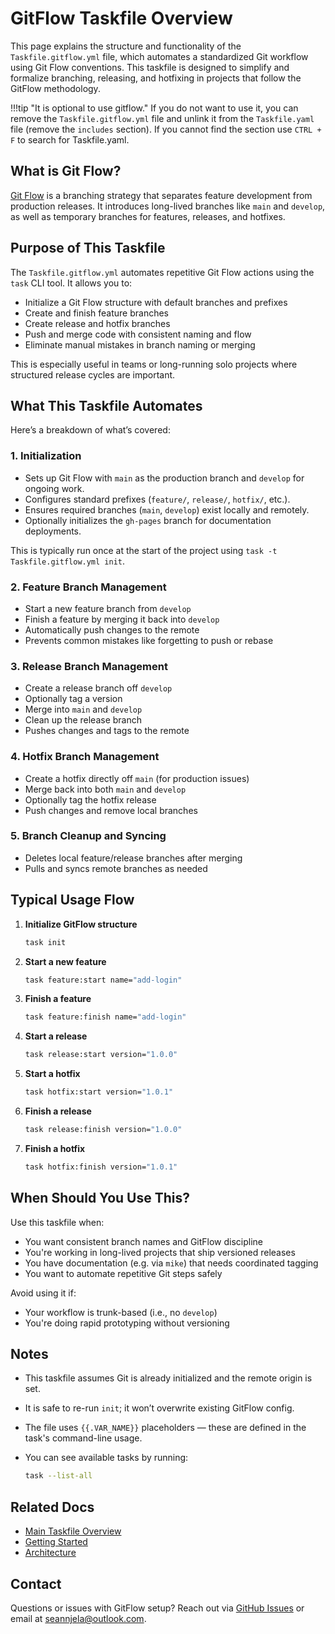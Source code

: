 # GitFlow Taskfile Overview

This page explains the structure and functionality of the `Taskfile.gitflow.yml` file, which automates a standardized Git workflow using Git Flow conventions. This taskfile is designed to simplify and formalize branching, releasing, and hotfixing in projects that follow the GitFlow methodology.

!!!tip "It is optional to use gitflow."
       If you do not want to use it, you can remove the `Taskfile.gitflow.yml` file and unlink it from the `Taskfile.yaml` file (remove the `includes` section). If you cannot find the section use `CTRL + F` to search for Taskfile.yaml.

## What is Git Flow?

[Git Flow](https://nvie.com/posts/a-successful-git-branching-model/) is a branching strategy that separates feature development from production releases. It introduces long-lived branches like `main` and `develop`, as well as temporary branches for features, releases, and hotfixes.

## Purpose of This Taskfile

The `Taskfile.gitflow.yml` automates repetitive Git Flow actions using the `task` CLI tool. It allows you to:

- Initialize a Git Flow structure with default branches and prefixes
- Create and finish feature branches
- Create release and hotfix branches
- Push and merge code with consistent naming and flow
- Eliminate manual mistakes in branch naming or merging

This is especially useful in teams or long-running solo projects where structured release cycles are important.

## What This Taskfile Automates

Here’s a breakdown of what’s covered:

### 1. **Initialization**
- Sets up Git Flow with `main` as the production branch and `develop` for ongoing work.
- Configures standard prefixes (`feature/`, `release/`, `hotfix/`, etc.).
- Ensures required branches (`main`, `develop`) exist locally and remotely.
- Optionally initializes the `gh-pages` branch for documentation deployments.

This is typically run once at the start of the project using `task -t Taskfile.gitflow.yml init`.

### 2. **Feature Branch Management**
- Start a new feature branch from `develop`
- Finish a feature by merging it back into `develop`
- Automatically push changes to the remote
- Prevents common mistakes like forgetting to push or rebase

### 3. **Release Branch Management**
- Create a release branch off `develop`
- Optionally tag a version
- Merge into `main` and `develop`
- Clean up the release branch
- Pushes changes and tags to the remote

### 4. **Hotfix Branch Management**
- Create a hotfix directly off `main` (for production issues)
- Merge back into both `main` and `develop`
- Optionally tag the hotfix release
- Push changes and remove local branches

### 5. **Branch Cleanup and Syncing**
- Deletes local feature/release branches after merging
- Pulls and syncs remote branches as needed

## Typical Usage Flow

1. **Initialize GitFlow structure**
   ```bash
   task init
   ```

2. **Start a new feature**
   ```bash
   task feature:start name="add-login"
   ```

3. **Finish a feature**
   ```bash
   task feature:finish name="add-login"
   ```

4. **Start a release**
   ```bash
   task release:start version="1.0.0"
   ```

5. **Start a hotfix**
   ```bash
   task hotfix:start version="1.0.1"
   ```

6. **Finish a release**
   ```bash
   task release:finish version="1.0.0"
   ```

7. **Finish a hotfix**
   ```bash
   task hotfix:finish version="1.0.1"
   ```

## When Should You Use This?

Use this taskfile when:

* You want consistent branch names and GitFlow discipline
* You're working in long-lived projects that ship versioned releases
* You have documentation (e.g. via `mike`) that needs coordinated tagging
* You want to automate repetitive Git steps safely

Avoid using it if:

* Your workflow is trunk-based (i.e., no `develop`)
* You're doing rapid prototyping without versioning

## Notes

* This taskfile assumes Git is already initialized and the remote origin is set.
* It is safe to re-run `init`; it won’t overwrite existing GitFlow config.
* The file uses `{{.VAR_NAME}}` placeholders — these are defined in the task's command-line usage.
* You can see available tasks by running:

  ```bash
  task --list-all
  ```

## Related Docs

* [Main Taskfile Overview](./1-main-taskfile.md)
* [Getting Started](../../0-quickstart/1-getting-started.md)
* [Architecture](../../1-architecture/0-overview.md)

## Contact

Questions or issues with GitFlow setup? Reach out via [GitHub Issues](https://github.com/sean-njela/k8s_monitoring/issues) or email at [seannjela@outlook.com](mailto:seannjela@outlook.com).
